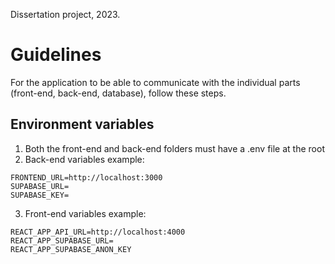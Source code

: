 Dissertation project, 2023.

# Guidelines

For the application to be able to communicate with the individual parts (front-end, back-end, database), follow these steps.

## Environment variables
1. Both the front-end and back-end folders must have a .env file at the root
2. Back-end variables example: 
```
FRONTEND_URL=http://localhost:3000
SUPABASE_URL=
SUPABASE_KEY=
```
3. Front-end variables example:
```
REACT_APP_API_URL=http://localhost:4000
REACT_APP_SUPABASE_URL=
REACT_APP_SUPABASE_ANON_KEY
```